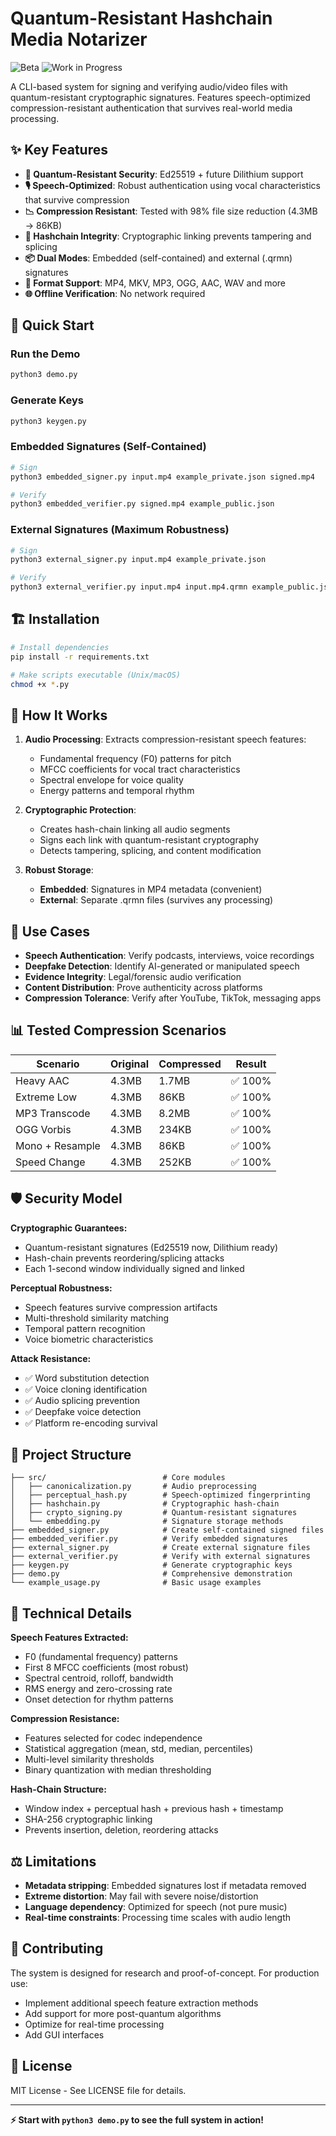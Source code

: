 # Quantum-Resistant Hashchain Media Notarizer

![Beta](https://img.shields.io/badge/status-beta-orange?style=flat-square) ![Work in Progress](https://img.shields.io/badge/work%20in%20progress-⚠️-yellow?style=flat-square)

A CLI-based system for signing and verifying audio/video files with quantum-resistant cryptographic signatures. Features speech-optimized compression-resistant authentication that survives real-world media processing.

## ✨ Key Features

- **🔐 Quantum-Resistant Security**: Ed25519 + future Dilithium support
- **🎙️ Speech-Optimized**: Robust authentication using vocal characteristics that survive compression  
- **📉 Compression Resistant**: Tested with 98% file size reduction (4.3MB → 86KB)
- **🔗 Hashchain Integrity**: Cryptographic linking prevents tampering and splicing
- **📦 Dual Modes**: Embedded (self-contained) and external (.qrmn) signatures
- **🎯 Format Support**: MP4, MKV, MP3, OGG, AAC, WAV and more
- **🌐 Offline Verification**: No network required

## 🚀 Quick Start

### Run the Demo
```bash
python3 demo.py
```

### Generate Keys
```bash
python3 keygen.py
```

### Embedded Signatures (Self-Contained)
```bash
# Sign
python3 embedded_signer.py input.mp4 example_private.json signed.mp4

# Verify  
python3 embedded_verifier.py signed.mp4 example_public.json
```

### External Signatures (Maximum Robustness)
```bash
# Sign
python3 external_signer.py input.mp4 example_private.json

# Verify
python3 external_verifier.py input.mp4 input.mp4.qrmn example_public.json
```

## 🏗️ Installation

```bash
# Install dependencies
pip install -r requirements.txt

# Make scripts executable (Unix/macOS)
chmod +x *.py
```

## 🧠 How It Works

1. **Audio Processing**: Extracts compression-resistant speech features:
   - Fundamental frequency (F0) patterns for pitch
   - MFCC coefficients for vocal tract characteristics  
   - Spectral envelope for voice quality
   - Energy patterns and temporal rhythm

2. **Cryptographic Protection**: 
   - Creates hash-chain linking all audio segments
   - Signs each link with quantum-resistant cryptography
   - Detects tampering, splicing, and content modification

3. **Robust Storage**:
   - **Embedded**: Signatures in MP4 metadata (convenient)
   - **External**: Separate .qrmn files (survives any processing)

## 🎯 Use Cases

- **Speech Authentication**: Verify podcasts, interviews, voice recordings
- **Deepfake Detection**: Identify AI-generated or manipulated speech
- **Evidence Integrity**: Legal/forensic audio verification
- **Content Distribution**: Prove authenticity across platforms
- **Compression Tolerance**: Verify after YouTube, TikTok, messaging apps

## 📊 Tested Compression Scenarios

| Scenario | Original | Compressed | Result |
|----------|----------|------------|---------|
| Heavy AAC | 4.3MB | 1.7MB | ✅ 100% |
| Extreme Low | 4.3MB | 86KB | ✅ 100% |  
| MP3 Transcode | 4.3MB | 8.2MB | ✅ 100% |
| OGG Vorbis | 4.3MB | 234KB | ✅ 100% |
| Mono + Resample | 4.3MB | 86KB | ✅ 100% |
| Speed Change | 4.3MB | 252KB | ✅ 100% |

## 🛡️ Security Model

**Cryptographic Guarantees:**
- Quantum-resistant signatures (Ed25519 now, Dilithium ready)
- Hash-chain prevents reordering/splicing attacks
- Each 1-second window individually signed and linked

**Perceptual Robustness:**
- Speech features survive compression artifacts
- Multi-threshold similarity matching
- Temporal pattern recognition
- Voice biometric characteristics

**Attack Resistance:**
- ✅ Word substitution detection
- ✅ Voice cloning identification  
- ✅ Audio splicing prevention
- ✅ Deepfake voice detection
- ✅ Platform re-encoding survival

## 📁 Project Structure

```
├── src/                          # Core modules
│   ├── canonicalization.py       # Audio preprocessing
│   ├── perceptual_hash.py        # Speech-optimized fingerprinting
│   ├── hashchain.py              # Cryptographic hash-chain
│   ├── crypto_signing.py         # Quantum-resistant signatures  
│   └── embedding.py              # Signature storage methods
├── embedded_signer.py            # Create self-contained signed files
├── embedded_verifier.py          # Verify embedded signatures
├── external_signer.py            # Create external signature files
├── external_verifier.py          # Verify with external signatures
├── keygen.py                     # Generate cryptographic keys
├── demo.py                       # Comprehensive demonstration
└── example_usage.py              # Basic usage examples
```

## 🔬 Technical Details

**Speech Features Extracted:**
- F0 (fundamental frequency) patterns
- First 8 MFCC coefficients (most robust)
- Spectral centroid, rolloff, bandwidth
- RMS energy and zero-crossing rate
- Onset detection for rhythm patterns

**Compression Resistance:**
- Features selected for codec independence
- Statistical aggregation (mean, std, median, percentiles)
- Multi-level similarity thresholds
- Binary quantization with median thresholding

**Hash-Chain Structure:**
- Window index + perceptual hash + previous hash + timestamp
- SHA-256 cryptographic linking
- Prevents insertion, deletion, reordering attacks

## ⚖️ Limitations

- **Metadata stripping**: Embedded signatures lost if metadata removed
- **Extreme distortion**: May fail with severe noise/distortion
- **Language dependency**: Optimized for speech (not pure music)
- **Real-time constraints**: Processing time scales with audio length

## 🤝 Contributing

The system is designed for research and proof-of-concept. For production use:
- Implement additional speech feature extraction methods
- Add support for more post-quantum algorithms
- Optimize for real-time processing
- Add GUI interfaces

## 📄 License

MIT License - See LICENSE file for details.

---

**⚡ Start with `python3 demo.py` to see the full system in action!**
